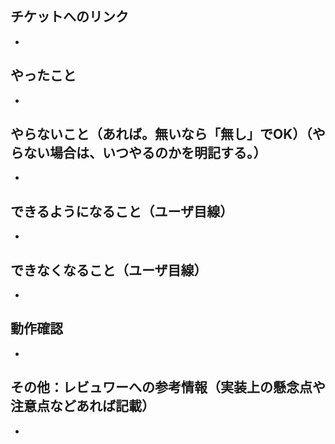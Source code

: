 ## チケットへのリンク

-

## やったこと

-

## やらないこと（あれば。無いなら「無し」でOK）（やらない場合は、いつやるのかを明記する。）

-

## できるようになること（ユーザ目線）

-

## できなくなること（ユーザ目線）

-

## 動作確認

-

## その他：レビュワーへの参考情報（実装上の懸念点や注意点などあれば記載）

-
